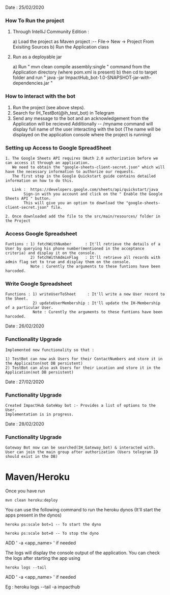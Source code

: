 Date : 25/02/2020

### How To Run the project ###

1. Through IntelliJ Community Edition :
	
	a) Load the project as Maven project :-- File-> New -> Project From Exisiting Sources
	b) Run the Application class


2. Run as a deployable jar
	
	a) Run " mvn clean compile assembly:single " command from the Application directory (where pom.xml is present) 
	b) then cd to target folder and run " java -jar ImpactHub_bot-1.0-SNAPSHOT-jar-with-dependencies.jar "



### How to interact with the bot ###

1. Run the project (see above steps).
2. Search for IH_TestBot(@ih_test_bot) in Telegram
3. Send any message to the bot and an acknowledgement from the Application will be recieved
	Additionally
	-- /myname command will display full name of the user interacting with the bot (The name will be displayed on the application console where the project is running)



### Setting up Access to Google SpreadSheet ###
	
	1. The Google Sheets API requires OAuth 2.0 authorization before we can access it through an application.
	   We need to obtain the "google-sheets-client-secret.json" which will have the necessary information to authorize our requests.
	   The first step in the Google Quickstart guide contains detailed information on how to do this.
	   
	   Link :  https://developers.google.com/sheets/api/quickstart/java
	   		Sign-in with you account and click on the " Enable the Google Sheets API " button.
	   		This will give you an option to download the "google-sheets-client-secret.json" file.

	2. Once downloaded add the file to the src/main/resources/ folder in the Project



### Access Google Spreadsheet ###

	Funtions : 1) fetchWithNumber      : It'll retrieve the details of a User by querying his phone number(mentioned in the acceptance criteria) and display it on the console.
			   2) fetchWithAdminFlag   : It'll retrieve all records with admin flag set to true and display them on the console.
			   Note : Curently the arguments to these funtions have been harcoded.



### Write Google Spreadsheet ###
	
	Functions : 1) writeUserToSheet	    : It'll write a new User record to the Sheet.
	 			2) updateUserMembership : It'll update the IH-Membership of a particular User.
				Note : Curently the arguments to these funtions have been harcoded. 



Date : 26/02/2020

### Functionality Upgrade ###

	Implemented new functionality so that :

 	1) TestBot can now ask Users for their ContactNumbers and store it in the Applicaiton(not DB persistent)
	2) TestBot can also ask Users for their Location and store it in the Application(not DB persistent)


Date : 27/02/2020

### Functionality Upgrade ###

	Created ImpactHub GateWay bot :- Provides a list of options to the User.
	Implementation is in progress.
	

Date : 28/02/2020

### Functionality Upgrade ###
    Gateway Bot now can be searched(IH_Gateway_bot) & interacted with.
    User can join the main group after authorization (Users telegram ID should exist in the DB)


# Maven/Heroku

Once you have run 

`mvn clean heroku:deploy`

You can use the following command to run the heroku dynos (It'll start the apps present in the dynos)

`heroku ps:scale bot=1 -- To start the dyno`

`heroku ps:scale bot=0 -- To stop the dyno`

ADD ' -a <app_name> ' if needed

The logs will display the console output of the application. You can check the logs after starting the app using

`heroku logs --tail`

ADD ' -a <app_name> ' if needed

Eg : heroku logs --tail -a impacthub
